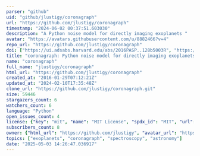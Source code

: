 ```yaml
---
parser: "github"
uid: "github/jlustigy/coronagraph"
url: "https://github.com/jlustigy/coronagraph"
timestamp: "2024-06-02 00:37:51.603030"
description: "A Python noise model for directly imaging exoplanets "
avatar: "https://avatars.githubusercontent.com/u/8882466?v=4"
repo_url: "https://github.com/jlustigy/coronagraph"
doi: ["https://ui.adsabs.harvard.edu/abs/2016PASP..128b5003R", "https://ui.adsabs.harvard.edu/abs/2019JOSS....4.1387L", "https://ui.adsabs.harvard.edu/abs/2024ascl.soft05019L/abstract"]
title: "coronagraph: Python noise model for directly imaging exoplanets"
name: "coronagraph"
full_name: "jlustigy/coronagraph"
html_url: "https://github.com/jlustigy/coronagraph"
created_at: "2016-01-29T07:12:21Z"
updated_at: "2024-02-10T17:35:48Z"
clone_url: "https://github.com/jlustigy/coronagraph.git"
size: 59446
stargazers_count: 6
watchers_count: 6
language: "Python"
open_issues_count: 4
license: {"key": "mit", "name": "MIT License", "spdx_id": "MIT", "url": "https://api.github.com/licenses/mit", "node_id": "MDc6TGljZW5zZTEz"}
subscribers_count: 8
owner: {"html_url": "https://github.com/jlustigy", "avatar_url": "https://avatars.githubusercontent.com/u/8882466?v=4", "login": "jlustigy", "type": "User"}
topics: ["exoplanets", "coronagraph", "spectroscopy", "astronomy"]
date: "2025-05-03 14:26:47.036917"
---
```

